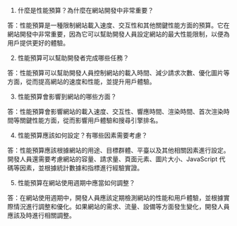 

1. 什麼是性能預算？為什麼在網站開發中非常重要？

答：性能預算是一種限制網站載入速度、交互性和其他關鍵性能方面的預算。它在網站開發中非常重要，因為它可以幫助開發人員設定網站的最大性能限制，以便為用戶提供更好的體驗。

2. 性能預算可以幫助開發者完成哪些任務？

答：性能預算可以幫助開發人員控制網站的載入時間、減少請求次數、優化圖片等方面，從而提高網站的速度和性能，並提升用戶體驗。

3. 性能預算會影響到網站的哪些方面？

答：性能預算會影響網站的載入速度、交互性、響應時間、渲染時間、首次渲染時間等關鍵性能方面，從而影響用戶體驗和搜尋引擎排名。

4. 性能預算應該如何設定？有哪些因素需要考慮？

答：性能預算應該根據網站的用途、目標群體、平臺以及其他相關因素進行設定。開發人員還需要考慮網站的容量、請求量、頁面元素、圖片大小、JavaScript 代碼等因素，並根據統計數據和指標進行經驗實證。

5. 性能預算在網站使用週期中應當如何調整？

答：在網站使用週期中，開發人員應該定期檢測網站的性能和用戶體驗，並根據實際情況進行調整和優化。如果網站的需求、流量、設備等方面發生變化，開發人員應該及時進行相關調整。